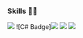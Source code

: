 ### Skills 🧑‍💻

<!--
**jangeungue/jangeungue** is a ✨ _special_ ✨ repository because its `README.md` (this file) appears on your GitHub profile.

Here are some ideas to get you started:

- 🔭 I’m currently working on ...
- 🌱 I’m currently learning ...
- 👯 I’m looking to collaborate on ...
- 🤔 I’m looking for help with ...
- 💬 Ask me about ...
- 📫 How to reach me: ...
- 😄 Pronouns: ...
- ⚡ Fun fact: ...
-->

<img src="https://img.shields.io/badge/C-3DDC84?style=flat-square&logo=c&logoColor=white"/>
![C# Badge]<img src="https://img.shields.io/badge/C%23-3DDC84?style=flat-square&logo=c-sharp&logoColor=white"/>


<img src="https://img.shields.io/badge/C++-3DDC84?style=flat-square&logo=c++&logoColor=blue"/>
<img src="https://img.shields.io/badge/Android-3DDC84?style=flat-square&logo=Android&logoColor=white"/>
